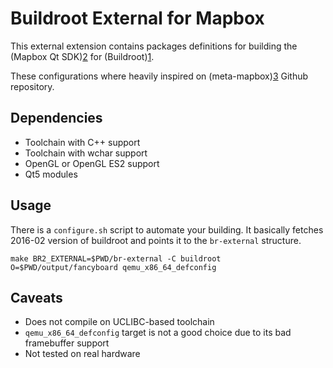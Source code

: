 # Buildroot External for Mapbox

This external extension contains packages definitions for building the (Mapbox
Qt SDK)[2] for (Buildroot)[1].

These configurations where heavily inspired on (meta-mapbox)[3] Github
repository.

## Dependencies

- Toolchain with C++ support
- Toolchain with wchar support
- OpenGL or OpenGL ES2 support
- Qt5 modules


## Usage

There is a `configure.sh` script to automate your building. It basically fetches
2016-02 version of buildroot and points it to the `br-external` structure.

    make BR2_EXTERNAL=$PWD/br-external -C buildroot O=$PWD/output/fancyboard qemu_x86_64_defconfig

## Caveats

- Does not compile on UCLIBC-based toolchain
- `qemu_x86_64_defconfig` target is not a good choice due to its bad framebuffer
  support
- Not tested on real hardware



[1]: https://buildroot.org
[2]: https://github.com/mapbox/mapbox-gl-native/tree/master/platform/qt
[3]: https://github.com/mapbox/meta-mapbox
